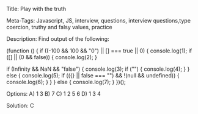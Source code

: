 Title: Play with the truth

Meta-Tags: Javascript, JS, interview, questions, interview questions,type coercion, truthy and falsy values, practice

Description: Find output of the following:

(function () { if ((-100 && 100 && "0") || [] === true || 0) { console.log(1); if ([] || (0 && false)) { console.log(2); }

if (Infinity && NaN && "false") {
  console.log(3);
  if ("") {
    console.log(4);
  }
} else {
  console.log(5);
  if (({} || false === "") && !(null && undefined)) {
    console.log(6);
  }
}
} else { console.log(7); } })();

Options: A) 1 3 B) 7 C) 1 2 5 6 D) 1 3 4

Solution: C